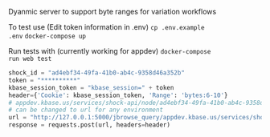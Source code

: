 Dyanmic server to support byte ranges for variation workflows


To test use (Edit token information in .env)
<code>cp .env.example  .env</code>
<code>docker-compose up</code>

Run tests with (currently working for  appdev)
<code>docker-compose run web test </code>



```python
shock_id = "ad4ebf34-49fa-41b0-ab4c-9358d46a352b"
token = "**********"
kbase_session_token = "kbase_session=" + token
header={'Cookie': kbase_session_token, 'Range': 'bytes:6-10'}
# appdev.kbase.us/services/shock-api/node/ad4ebf34-49fa-41b0-ab4c-9358d46a352b in the following code
# can be changed to url for any environment
url = "http://127.0.0.1:5000/jbrowse_query/appdev.kbase.us/services/shock-api/node/ad4ebf34-49fa-41b0-ab4c-9358d46a352b"
response = requests.post(url, headers=header)
```

